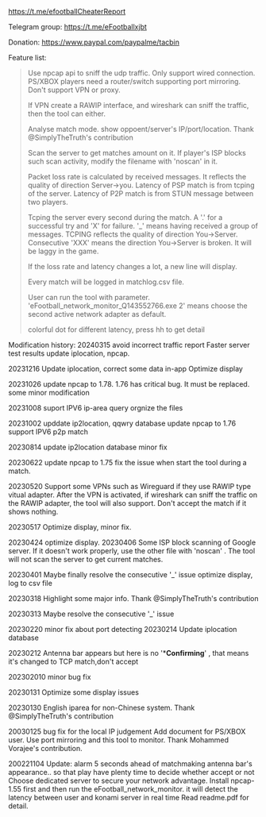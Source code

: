 
https://t.me/efootballCheaterReport

Telegram group: https://t.me/eFootballxjbt

Donation: https://www.paypal.com/paypalme/tacbin

Feature list:
> Use npcap api to sniff the udp traffic. Only support wired connection.  PS/XBOX players need a router/switch supporting port mirroring. Don't support VPN or proxy.
> 
> If VPN create a RAWIP interface, and wireshark can sniff the traffic, then the tool can either.
> 
> Analyse match mode. show oppoent/server's IP/port/location. Thank @SimplyTheTruth's contribution
> 
> Scan the server to get matches amount on it. If player's ISP blocks such scan activity, modify the filename with 'noscan' in it.
> 
> Packet loss rate is calculated by received messages. It reflects the quality of direction Server->you. Latency of PSP match is from tcping of the server. Latency of P2P match is from STUN message between two players.
> 
> Tcping the server every second during the match. A '.' for a successful try and  'X' for failure. '_' means having received a group of messages.  TCPING reflects the quality of direction You->Server. Consecutive 'XXX' means the direction You->Server is broken. It will be laggy in the game.
> 
> If the loss rate and latency changes a lot, a new line will display.
> 
> Every match will be logged in matchlog.csv file.
> 
> User can run the tool with parameter.  'eFootball_network_monitor_Q143552766.exe 2' means choose the second active network adapter as default.
> 
> colorful dot for different latency, press hh to get detail


Modification history:
20240315
avoid incorrect traffic report
Faster server test results
update iplocation, npcap. 

20231216
Update iplocation, correct some data in-app
Optimize display

20231026
update npcap to 1.78. 
1.76 has critical bug. It must be replaced.
some minor modification


20231008
suport IPV6 ip-area  query
orgnize the files

20231002
upddate ip2location, qqwry database
update npcap to 1.76
support IPV6 p2p match

20230814
update ip2location database
minor fix

20230622
update npcap to 1.75
fix the issue when start the tool during a match.

20230520
Support some VPNs such as Wireguard if they use  RAWIP type vitual adapter.
After the VPN is activated, if wireshark can sniff the traffic on the RAWIP adapter, the tool will also support. Don't accept the match if it shows nothing.

20230517
Optimize display, 
minor fix.

20230424
optimize display. 
20230406
Some ISP block scanning of Google server. If it doesn't work properly, use the other file with 'noscan' . The tool will not scan the server to get current matches.

20230401
Maybe finally resolve the consecutive '_' issue 
optimize display, log to csv file

20230318
Highlight some major info. Thank @SimplyTheTruth's contribution

20230313
Maybe resolve the consecutive '_' issue 

20230220
minor fix about port detecting
20230214
Update iplocation database 

20230212
Antenna bar appears but here is no \'*****Confirming****\'  , that means it's changed to TCP match,don't accept

202302010
minor bug fix 

20230131
Optimize  some display issues 

20230130
English  iparea for non-Chinese system. Thank @SimplyTheTruth's contribution

20030125
bug fix for the local IP judgement
Add document for PS/XBOX user. Use port mirroring and this tool to monitor.  Thank  Mohammed Vorajee's contribution.

200221104
Update: alarm 5 seconds ahead of matchmaking antenna bar's appearance.. so that play have plenty time to decide whether accept or not
Choose dedicated server to secure your  network advantage. Install npcap-1.55 first and then run the eFootball_network_monitor. it will detect the latency between user and konami server in real time
Read  readme.pdf for detail.
